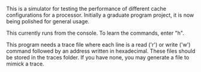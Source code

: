 This is a simulator for testing the performance of different cache configurations for a processor. Initially a graduate program project, it is now being polished for general usage.

This currently runs from the console. To learn the commands, enter "h".

This program needs a trace file where each line is a read ('r') or write ('w') command followed by an address written in hexadecimal. These files should be stored in the traces folder. If you have none, you may generate a file to mimick a trace.